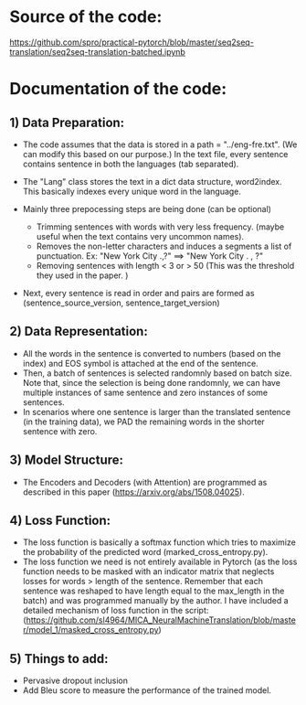 # Source of the code:

https://github.com/spro/practical-pytorch/blob/master/seq2seq-translation/seq2seq-translation-batched.ipynb

# Documentation of the code:

## 1) Data Preparation:

- The code assumes that the data is stored in a path = "../eng-fre.txt". (We can modify this based on our purpose.) In the text file, every sentence contains sentence in both the languages (tab separated). 
- The "Lang" class stores the text in a dict data structure, word2index. This basically indexes every unique word in the language.
- Mainly three prepocessing steps are being done (can be optional)
	- Trimming sentences with words with very less frequency. (maybe useful when the text contains very uncommon names).
	- Removes the non-letter characters and induces a segments a list of punctuation. Ex: "New York City .,?" ==> "New York City . , ?"
	- Removing sentences with length < 3 or > 50 (This was the threshold they used in the paper. )

- Next, every sentence is read in order and pairs are formed as (sentence_source_version, sentence_target_version)


## 2) Data Representation:

- All the words in the sentence is converted to numbers (based on the index) and EOS symbol is attached at the end of the sentence.
- Then, a batch of sentences is selected randomnly based on batch size. Note that, since the selection is being done randomnly, we can have multiple instances of same sentence and zero instances of some sentences.
- In scenarios where one sentence is larger than the translated sentence (in the training data), we PAD the remaining words in the shorter sentence with zero.

## 3) Model Structure:

- The Encoders and Decoders (with Attention) are programmed as described in this paper (https://arxiv.org/abs/1508.04025).

## 4) Loss Function:

- The loss function is basically a softmax function which tries to maximize the probability of the predicted word (marked_cross_entropy.py). 
- The loss function we need is not entirely available in Pytorch (as the loss function needs to be masked with an indicator matrix that neglects losses for words > length of the sentence. Remember that each sentence was reshaped to have length equal to the max_length in the batch) and was programmed manually by the author. I have included a detailed mechanism of loss function in the script: (https://github.com/sl4964/MICA_NeuralMachineTranslation/blob/master/model_1/masked_cross_entropy.py)


## 5) Things to add:

- Pervasive dropout inclusion
- Add Bleu score to measure the performance of the trained model.
